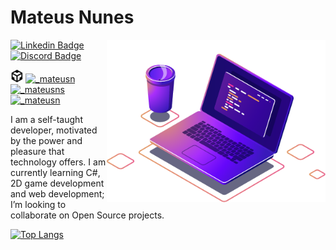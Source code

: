 # Mateus Nunes
<!--<img align="center" src="./programming.gif">-->
<img align="right" src="./computer-illustration.png" width="350"/>

<!-- [![Instagram Badge](https://img.shields.io/badge/-Instagram-6633cc?style=flat-square&labelColor=6633cc&logo=instagram&logoColor=white&link=https://_mateusn)](https://instagram.com/_mateusn) -->
[![Linkedin Badge](https://img.shields.io/badge/-Mateus%20Nunes-6633cc?style=flat-square&logo=Protonmail&logoColor=white&link=mailto:mateusnss@protonmail.ch)](mailto:mateusnss@protonmail.ch)
[![Discord Badge](https://img.shields.io/badge/-mateusnssp%234206-6633cc?style=flat-square&logo=discord&logoColor=white&link=)](mateusnssp#4206) 

<a href="https://codesandbox.io/u/mateusnssp"><img alt="Mateus Nunes - CodeSandbox" width="20px" src="./icons/codesandbox.svg" /></a>
<a href="https://www.instagram.com/_mateusn/" target="blank"><img src="https://cdn.jsdelivr.net/npm/simple-icons@3.0.1/icons/instagram.svg" alt="_mateusn" height="20" width="20"></a>
<a href="https://twitter.com/_mateusns" target="blank"><img src="https://cdn.jsdelivr.net/npm/simple-icons@3.0.1/icons/twitter.svg" alt="_mateusns" height="20" width="20"></a>
<a href="" target="blank"><img src="https://cdn.jsdelivr.net/npm/simple-icons@3.0.1/icons/linkedin.svg" alt="_mateusn" height="20" width="20"></a>



<p>I am a self-taught developer, motivated by the power and pleasure that technology offers. I am currently learning C#, 2D game development and web development; I’m looking to collaborate on Open Source projects.</p> 





[![Top Langs](https://github-readme-stats.vercel.app/api/top-langs/?username=mateusnssp&layout=compact&hide=Jupyter+Notebook,html,css)](https://github.com/anuraghazra/github-readme-stats)



<!-- redes sociais -->
<div align="center">
<p align="center">
<!--
<a href="https://www.instagram.com/_mateusn/" target="blank"><img align="center" src="https://cdn.jsdelivr.net/npm/simple-icons@3.0.1/icons/instagram.svg" alt="_mateusn" height="40" width="40"></a>
<a href="https://twitter.com/_mateusns" target="blank"><img align="center" src="https://cdn.jsdelivr.net/npm/simple-icons@3.0.1/icons/twitter.svg" alt="_mateusns" height="40" width="40"></a>
<a href="" target="blank"><img align="center" src="https://cdn.jsdelivr.net/npm/simple-icons@3.0.1/icons/facebook.svg" alt="will.constantinov" alt="_mateusn" height="40" width="40"></a>
<a href="" target="blank"><img align="center" src="https://cdn.jsdelivr.net/npm/simple-icons@3.0.1/icons/linkedin.svg" alt="_mateusn" height="40" width="40"></a>
-->
<!--
<a href="" target="blank"><img align="center" src="https://cdn.jsdelivr.net/npm/simple-icons@3.0.1/icons/dev-dot-to.svg" alt="_mateusn" height="40" width="40"></a>
<a href="https://github.com/mateusnssp/" target="blank"><img align="center" src="https://cdn.jsdelivr.net/npm/simple-icons@3.0.1/icons/github.svg" alt="_mateusn" height="40" width="40"></a>
-->

<!--

</p>
</div>


<div align = "center">

<a href="mateusnss@protonmail.ch"><img align="center" src="https://img.shields.io/static/v1?label=&logo=protonmail&message=Protonmail&logoColor=ffffff&color=505061&labelColor=505061"></a> <a href=""><img align="center" src="https://img.shields.io/static/v1?label=&logo=discord&message=mateusnssp%234206&logoColor=ffffff&color=7389D8&labelColor=6A7EC2)]"></a>

</div>


<h2 align="center">Habilidades</h2>

<div align="center">


<img align="center" src="./icons/python-original.svg" width="40" height="40">

<img align="center" src="./icons/html5-original.svg" width="40" height="40">
<img align="center" src="./icons/css3-original.svg" width="40" height="40">
<img align="center" src="./icons/javascript-original.svg" width="40" height="40">
<img align="center" src="./icons/git-original.svg" width="40" height="40">

<img align="center" src="./icons/dot-net-original.svg" width="50" height="60">
<img align="center" src="./icons/csharp-original.svg" width="40" height="40">




<div></br>

<div align="center">
<img align="center" src="https://github-readme-stats.vercel.app/api/top-langs/?username=mateusnssp&layout=compact&hide=Jupyter+Notebook" alt="mateusnssp" />
</div>




<!--
**mateusnssp/mateusnssp** is a ✨ _special_ ✨ repository because its `README.md` (this file) appears on your GitHub profile.

Here are some ideas to get you started:

- 🔭 I’m currently working on ...
- 🌱 I’m currently learning C #, 2D games and web development
- 👯 I’m looking to collaborate on Open Source projects
- 🤔 I’m looking for help with ...
- 💬 Ask me about ...
- 📫 How to reach me: ...
- 😄 Pronouns: ...
- ⚡ Fun fact: ...

html, css, js
c#/dotnet, python, 
git,

-->